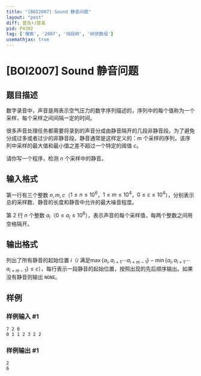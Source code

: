 ```yaml
---
title: "[BOI2007] Sound 静音问题"
layout: "post"
diff: 普及+/提高
pid: P4392
tag: ['搜索', '2007', '线段树', '树状数组']
usemathjax: true
---
```


# [BOI2007] Sound 静音问题
## 题目描述

数字录音中，声音是用表示空气压力的数字序列描述的，序列中的每个值称为一个采样，每个采样之间间隔一定的时间。 

很多声音处理任务都需要将录到的声音分成由静音隔开的几段非静音段。为了避免分成过多或者过少的非静音段，静音通常是这样定义的：$m$ 个采样的序列，该序列中采样的最大值和最小值之差不超过一个特定的阈值 $c$。 

请你写一个程序，检测 $n$ 个采样中的静音。
## 输入格式

第一行有三个整数 $n,m,c$（$1\le n\le10^6$，$1\le m\le10^4$，$0\le c\le10^4$），分别表示总的采样数、静音的长度和静音中允许的最大噪音程度。

第 $2$ 行 $n$ 个整数 $a_i$（$0\le a_i\le 10^6$），表示声音的每个采样值，每两个整数之间用空格隔开。
## 输出格式

列出了所有静音的起始位置 $i$（$i$ 满足$\max\{a_i,a_{i+1}\cdots a_{i+m-1}\}-\min\{a_i,a_{i+1}\cdots a_{i+m-1}\}\le c$），每行表示一段静音的起始位置，按照出现的先后顺序输出。如果没有静音则输出 `NONE`。

## 样例

### 样例输入 #1
```
7 2 0
0 1 1 2 3 2 2
```
### 样例输出 #1
```
2
6
```
